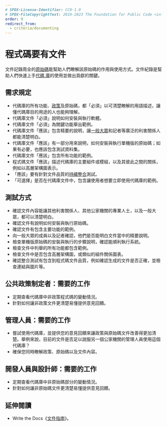 ```yaml
---
# SPDX-License-Identifier: CC0-1.0
# SPDX-FileCopyrightText: 2019-2023 The Foundation for Public Code <info@publiccode.net>, https://standard.publiccode.net/AUTHORS
order: 9
redirect_from:
  - criteria/documenting
---
```


# 程式碼要有文件

文件記錄周全的[原始碼](../glossary.md#source-code)能幫助人們瞭解該原始碼的作用與使用方式。文件紀錄是幫助人們快速上手[代碼
庫](../glossary.md#codebase)的使用並做出貢獻的關鍵。

## 需求規定

* 代碼庫的所有功能、[政策](../glossary.md#policy)及原始碼，都「必須」以可清楚瞭解的用語描述，讓懂代碼庫目的用途的人也能夠理解。
* 代碼庫文件「必須」說明如何安裝與執行軟體。
* 代碼庫文件「必須」為關鍵功能舉出範例。
* 代碼庫文件「應該」包含精要的說明，讓[一般大眾](../glossary.md#general-public)和記者等廣泛的利害關係人都能清楚明白。
* 代碼庫文件「應該」有一部分用來說明，如何安裝與執行單機版的原始碼；如果有必要，也應該包含測試資料集。
* 代碼庫文件「應該」包含所有功能的範例。
* 程式碼文件「應該」描述代碼庫的主要組件或模組，以及其彼此之間的關係，例如以高層架構圖表示。
* 「應該」要有針對文件品質的[持續整合](../glossary.md#continuous-integration)測試。
* 「可選擇」是否在代碼庫文件中，包含讓使用者想要立即使用代碼庫的範例。

## 測試方式

* 確認文件內容能讓其他利害關係人、其他公家機關的專業人士，以及一般大眾，都可以清楚明白。
* 確認文件有說明如何安裝與執行原始碼。
* 確認文件有包含主要功能的範例。
* 向一般大眾的成員以及記者確認，他們是否能明白文件當中的精要說明。
* 檢查單機版原始碼的安裝與執行的步驟說明，確認能順利執行系統。
* 檢查文件中列舉的所有功能都包含範例。
* 檢查文件中是否包含高層架構圖，或類似的組件關係圖表。
* 確認整合測試有包含到程式碼文件品質，例如確認生成的文件是否正確，並檢查連結與圖片等。

## 公共政策制定者：需要的工作

* 定期查看代碼庫中非政策程式碼的變動情況。
* 針對如何讓非政策文件更清楚易懂提供意見回饋。

## 管理人員：需要的工作

* 嘗試使用代碼庫，並提供您的意見回饋來讓政策與原始碼文件改善得更加清楚。舉例來說，目前的文件是否足以說服另一個公家機關的管理人員使用這個代碼庫？
* 確保您同時瞭解政策、原始碼以及文件內容。

## 開發人員與設計師：需要的工作

* 定期查看代碼庫中非原始碼部分的變動情況。
* 針對如何讓非原始碼文件更清楚易懂提供意見回饋。

## 延伸閱讀

* Write the Docs《[文件指南](https://www.writethedocs.org/guide/)》。
